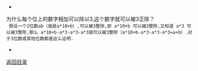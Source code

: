 * 
为什么每个位上的数字相加可以除以3,这个数字就可以被3正除？<br>
``` 假设一个2位数ab（值是a*10+b）,可以被3整除,即 a*10+b 可以被3整除,又知道 a*3 可以被3整除,那么 a*10+b-a*3-a*3-a*3就可以被3整除（a*10+b-a*3-a*3-a*3=a+b）.对于3位数或其他位数都是这么证明.```

* 


[返回目录](README.md)